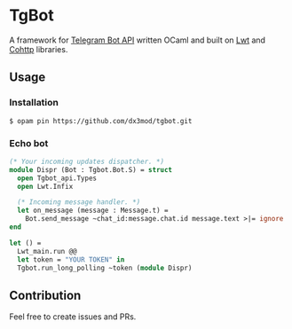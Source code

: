 # TgBot

A framework for [Telegram Bot API](https://core.telegram.org/bots/api) written OCaml
 and built on [Lwt] and [Cohttp] libraries. 

## Usage

### Installation 

```console
$ opam pin https://github.com/dx3mod/tgbot.git
```

### Echo bot

```ocaml
(* Your incoming updates dispatcher. *)
module Dispr (Bot : Tgbot.Bot.S) = struct
  open Tgbot_api.Types
  open Lwt.Infix

  (* Incoming message handler. *)
  let on_message (message : Message.t) =
    Bot.send_message ~chat_id:message.chat.id message.text >|= ignore
end

let () =
  Lwt_main.run @@
  let token = "YOUR TOKEN" in
  Tgbot.run_long_polling ~token (module Dispr)
```

## Contribution

Feel free to create issues and PRs.

[Cohttp]: https://github.com/mirage/ocaml-cohttp
[Lwt]: https://github.com/ocsigen/lwt